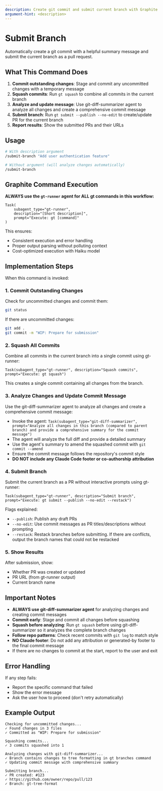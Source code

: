 ```yaml
---
description: Create git commit and submit current branch with Graphite
argument-hint: <description>
---
```


# Submit Branch

Automatically create a git commit with a helpful summary message and submit the current branch as a pull request.

## What This Command Does

1. **Commit outstanding changes**: Stage and commit any uncommitted changes with a temporary message
2. **Squash commits**: Run `gt squash` to combine all commits in the current branch
3. **Analyze and update message**: Use git-diff-summarizer agent to analyze all changes and create a comprehensive commit message
4. **Submit branch**: Run `gt submit --publish --no-edit` to create/update PR for the current branch
5. **Report results**: Show the submitted PRs and their URLs

## Usage

```bash
# With description argument
/submit-branch "Add user authentication feature"

# Without argument (will analyze changes automatically)
/submit-branch
```

## Graphite Command Execution

**ALWAYS use the `gt-runner` agent for ALL gt commands in this workflow:**

```
Task(
    subagent_type="gt-runner",
    description="[Short description]",
    prompt="Execute: gt [command]"
)
```

This ensures:

- Consistent execution and error handling
- Proper output parsing without polluting context
- Cost-optimized execution with Haiku model

## Implementation Steps

When this command is invoked:

### 1. Commit Outstanding Changes

Check for uncommitted changes and commit them:

```bash
git status
```

If there are uncommitted changes:

```bash
git add .
git commit -m "WIP: Prepare for submission"
```

### 2. Squash All Commits

Combine all commits in the current branch into a single commit using gt-runner:

```
Task(subagent_type="gt-runner", description="Squash commits", prompt="Execute: gt squash")
```

This creates a single commit containing all changes from the branch.

### 3. Analyze Changes and Update Commit Message

Use the git-diff-summarizer agent to analyze all changes and create a comprehensive commit message:

- Invoke the agent: `Task(subagent_type="git-diff-summarizer", prompt="Analyze all changes in this branch (compared to parent branch) and provide a comprehensive summary for the commit message")`
- The agent will analyze the full diff and provide a detailed summary
- Use the agent's summary to amend the squashed commit with `git commit --amend`
- Ensure the commit message follows the repository's commit style
- **DO NOT include any Claude Code footer or co-authorship attribution**

### 4. Submit Branch

Submit the current branch as a PR without interactive prompts using gt-runner:

```
Task(subagent_type="gt-runner", description="Submit branch", prompt="Execute: gt submit --publish --no-edit --restack")
```

Flags explained:

- `--publish`: Publish any draft PRs
- `--no-edit`: Use commit messages as PR titles/descriptions without prompting
- `--restack`: Restack branches before submitting. If there are conflicts, output the branch names that could not be restacked

### 5. Show Results

After submission, show:

- Whether PR was created or updated
- PR URL (from gt-runner output)
- Current branch name

## Important Notes

- **ALWAYS use git-diff-summarizer agent** for analyzing changes and creating commit messages
- **Commit early**: Stage and commit all changes before squashing
- **Squash before analyzing**: Run `gt squash` before using git-diff-summarizer so it analyzes the complete branch changes
- **Follow repo patterns**: Check recent commits with `git log` to match style
- **NO Claude footer**: Do not add any attribution or generated-by footer to the final commit message
- If there are no changes to commit at the start, report to the user and exit

## Error Handling

If any step fails:

- Report the specific command that failed
- Show the error message
- Ask the user how to proceed (don't retry automatically)

## Example Output

```
Checking for uncommitted changes...
✓ Found changes in 3 files
✓ Committed as "WIP: Prepare for submission"

Squashing commits...
✓ 3 commits squashed into 1

Analyzing changes with git-diff-summarizer...
✓ Branch contains changes to tree formatting in gt branches command
✓ Updating commit message with comprehensive summary

Submitting branch...
✓ PR created: #123
✓ https://github.com/owner/repo/pull/123
✓ Branch: gt-tree-format
```
